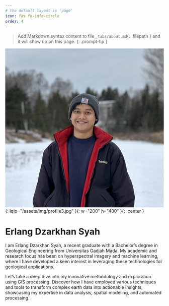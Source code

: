 ```yaml
---
# the default layout is 'page'
icon: fas fa-info-circle
order: 4
---
```


> Add Markdown syntax content to file `_tabs/about.md`{: .filepath } and it will show up on this page.
{: .prompt-tip }

![Profile Pic](assets/img/profile3.jpg){: lqip="/assets/img/profile3.jpg" }{: w="200" h="400" }{: .center }

# Erlang Dzarkhan Syah
I am Erlang Dzarkhan Syah, a recent graduate with a Bachelor’s degree in Geological Engineering from Universitas Gadjah Mada. My academic and research focus has been on hyperspectral imagery and machine learning, where I have developed a keen interest in leveraging these technologies for geological applications.

Let’s take a deep dive into my innovative methodology and exploration using GIS processing. Discover how I have employed various techniques and tools to transform complex earth data into actionable insights, showcasing my expertise in data analysis, spatial modeling, and automated processing.